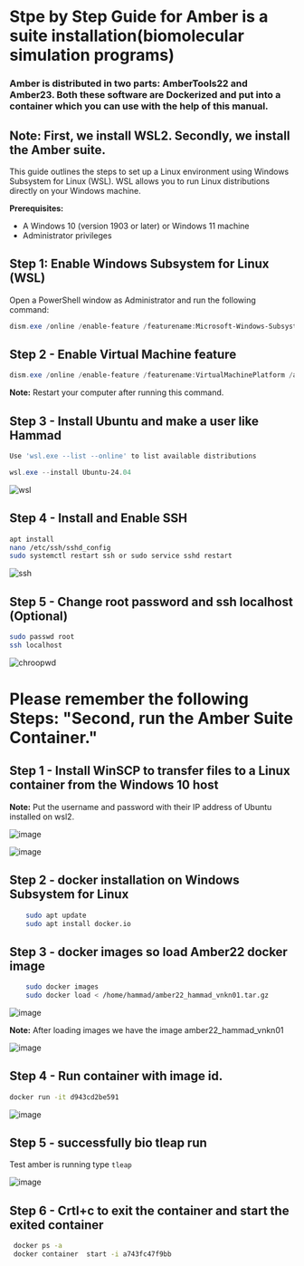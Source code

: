 # Stpe by Step Guide for Amber is a suite installation(biomolecular simulation programs) 
### Amber is distributed in two parts: AmberTools22 and Amber23. Both these software are Dockerized and put into a container which you can use with the help of this manual.
## Note: First, we install WSL2. Secondly, we install the Amber suite.
This guide outlines the steps to set up a Linux environment using Windows Subsystem for Linux (WSL). WSL allows you to run Linux distributions directly on your Windows machine.

**Prerequisites:**

* A Windows 10 (version 1903 or later) or Windows 11 machine
* Administrator privileges


## Step 1: Enable Windows Subsystem for Linux (WSL)

Open a PowerShell window as Administrator and run the following command:

```powershell
dism.exe /online /enable-feature /featurename:Microsoft-Windows-Subsystem-Linux /all /norestart
```

## Step 2 - Enable Virtual Machine feature

```powershell
dism.exe /online /enable-feature /featurename:VirtualMachinePlatform /all /norestart
```
**Note:** Restart your computer after running this command.

## Step 3 - Install Ubuntu and make a user like Hammad
```powershell
Use 'wsl.exe --list --online' to list available distributions

wsl.exe --install Ubuntu-24.04

```

![wsl](https://github.com/hammadattari/VNKN01-BioInfoLabSoft/assets/44769452/5cd9eb36-2f6d-4725-a035-a389c9ec3e0f)

## Step 4 - Install and Enable SSH

```bash
apt install
nano /etc/ssh/sshd_config
sudo systemctl restart ssh or sudo service sshd restart
```

![ssh](https://github.com/hammadattari/VNKN01-BioInfoLabSoft/assets/44769452/7ee2b2ed-be2c-4e71-89c4-a25c137f1cf5)

## Step 5 - Change root password and ssh localhost (Optional)

```bash
sudo passwd root
ssh localhost
```
![chroopwd](https://github.com/hammadattari/VNKN01-BioInfoLabSoft/assets/44769452/27d7b6f4-501d-48dd-97d3-9a75955b3fad)


# Please remember the following Steps: "Second, run the Amber Suite Container." 

## Step 1 - Install WinSCP to transfer files to a Linux container from the Windows 10 host
**Note:** Put the username and password with their IP address of Ubuntu installed on wsl2.

![image](https://github.com/hammadattari/VNKN01-BioInfoLabSoft/assets/44769452/baffe477-b5e7-412d-8776-39004983924e)


![image](https://github.com/hammadattari/VNKN01-BioInfoLabSoft/assets/44769452/3470f020-ba1f-4300-9f79-26ceb3f007f0)



## Step 2 - docker installation on Windows Subsystem for Linux
```bash
	sudo apt update
	sudo apt install docker.io
```

## Step 3 - docker images so load Amber22 docker image
```bash
	sudo docker images
	sudo docker load < /home/hammad/amber22_hammad_vnkn01.tar.gz
```

![image](https://github.com/hammadattari/VNKN01-BioInfoLabSoft/assets/44769452/ff7a489e-14d6-49cf-a255-e1323a780612)


**Note:** After loading images  we have the image amber22_hammad_vnkn01

![image](https://github.com/hammadattari/VNKN01-BioInfoLabSoft/assets/44769452/c23eb973-2be2-4e90-982b-94bf598f2279)

## Step 4 - Run container with image id.
```bash
docker run -it d943cd2be591
```
![image](https://github.com/hammadattari/VNKN01-BioInfoLabSoft/assets/44769452/0a1dcbaa-deba-4f09-92a3-9cbe5bb0a0a2)

## Step 5 - successfully bio tleap run

Test amber is running type   ``` tleap ```

![image](https://github.com/hammadattari/VNKN01-BioInfoLabSoft/assets/44769452/8f2268a2-2471-4073-b261-661890eb65a7)



## Step 6 - Crtl+c to exit the container and start the exited container

```bash
 docker ps -a 
 docker container  start -i a743fc47f9bb
```
